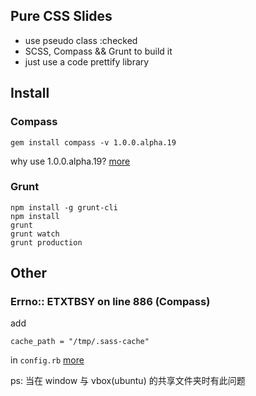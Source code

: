 ## Pure CSS Slides

* use pseudo class :checked
* SCSS, Compass && Grunt to build it
* just use a code prettify library

## Install

### Compass

    gem install compass -v 1.0.0.alpha.19

why use 1.0.0.alpha.19? [more](https://github.com/gruntjs/grunt-contrib-compass/issues/23)

### Grunt

    npm install -g grunt-cli
    npm install
    grunt
    grunt watch
    grunt production

## Other

### Errno:: ETXTBSY on line 886 (Compass)

add
    
    cache_path = "/tmp/.sass-cache"

in `config.rb` [more](http://stackoverflow.com/questions/19300293/impossible-to-watch-with-compass-text-file-busy-on-shared-folder)

ps: 当在 window 与 vbox(ubuntu) 的共享文件夹时有此问题

